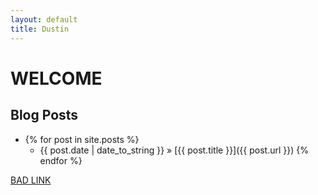 ```yaml
---
layout: default
title: Dustin
---
```


WELCOME
=======

Blog Posts
----------
* {% for post in site.posts %}
    * <span>{{ post.date | date_to_string }} </span> &raquo; [{{ post.title }}]({{ post.url }})
  {% endfor %}



[BAD LINK](/badstuff)

